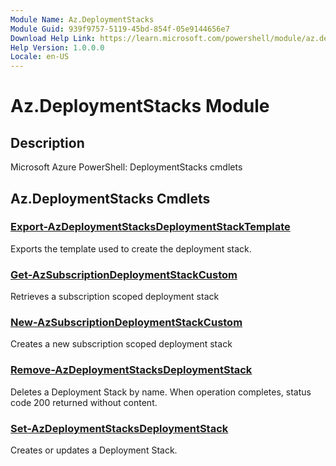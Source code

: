 ```yaml
---
Module Name: Az.DeploymentStacks
Module Guid: 939f9757-5119-45bd-854f-05e9144656e7
Download Help Link: https://learn.microsoft.com/powershell/module/az.deploymentstacks
Help Version: 1.0.0.0
Locale: en-US
---
```


# Az.DeploymentStacks Module
## Description
Microsoft Azure PowerShell: DeploymentStacks cmdlets

## Az.DeploymentStacks Cmdlets
### [Export-AzDeploymentStacksDeploymentStackTemplate](Export-AzDeploymentStacksDeploymentStackTemplate.md)
Exports the template used to create the deployment stack.

### [Get-AzSubscriptionDeploymentStackCustom](Get-AzSubscriptionDeploymentStackCustom.md)
Retrieves a subscription scoped deployment stack

### [New-AzSubscriptionDeploymentStackCustom](New-AzSubscriptionDeploymentStackCustom.md)
Creates a new subscription scoped deployment stack

### [Remove-AzDeploymentStacksDeploymentStack](Remove-AzDeploymentStacksDeploymentStack.md)
Deletes a Deployment Stack by name.
When operation completes, status code 200 returned without content.

### [Set-AzDeploymentStacksDeploymentStack](Set-AzDeploymentStacksDeploymentStack.md)
Creates or updates a Deployment Stack.

